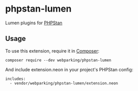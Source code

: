 # phpstan-lumen
Lumen plugins for [PHPStan](https://github.com/phpstan/phpstan)

## Usage

To use this extension, require it in [Composer](https://getcomposer.org/):

```
composer require --dev webparking/phpstan-lumen
```

And include extension.neon in your project's PHPStan config:

```
includes:
  - vendor/webparking/phpstan-lumen/extension.neon
```
